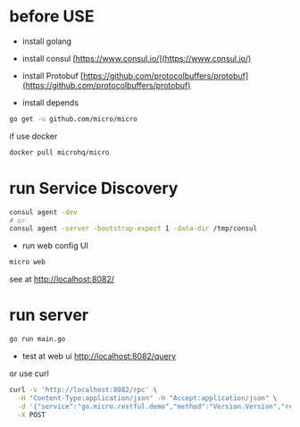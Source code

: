 # before USE

- install golang
- install consul [https://www.consul.io/](https://www.consul.io/)
- install Protobuf [https://github.com/protocolbuffers/protobuf](https://github.com/protocolbuffers/protobuf)

- install depends

```sh
go get -u github.com/micro/micro
```

if use docker

```sh
docker pull microhq/micro
```

# run Service Discovery

```sh
consul agent -dev
# or
consul agent -server -bootstrap-expect 1 -data-dir /tmp/consul
```

- run web config UI

```sh
micro web
```

see at [http://localhost:8082/](http://localhost:8082/)

# run server

```sh
go run main.go
```

- test at web ui [http://localhost:8082/query](http://localhost:8082/query)

or use curl

```sh
curl -v 'http://localhost:8082/rpc' \
  -H "Content-Type:application/json" -H "Accept:application/json" \
  -d '{"service":"go.micro.restful.demo","method":"Version.Version","request":{"name":"my"}}' \
  -X POST
```